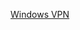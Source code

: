 [Windows VPN](http://docs.aws.amazon.com/AmazonVPC/latest/NetworkAdminGuide/CustomerGateway-Windows.html#prereq-vpn-components)
